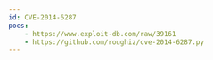 ```yaml
---
id: CVE-2014-6287
pocs: 
    - https://www.exploit-db.com/raw/39161
    - https://github.com/roughiz/cve-2014-6287.py
---
```

